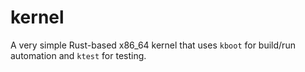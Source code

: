 # kernel

A very simple Rust-based x86_64 kernel that uses `kboot` for build/run automation and `ktest` for testing.